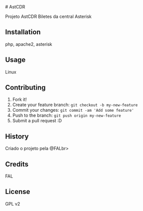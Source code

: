 <snippet>
  <content>
# AstCDR

Projeto AstCDR Biletes da central Asterisk

## Installation

php, apache2, asterisk

## Usage

Linux

## Contributing

1. Fork it!
2. Create your feature branch: `git checkout -b my-new-feature`
3. Commit your changes: `git commit -am 'Add some feature'`
4. Push to the branch: `git push origin my-new-feature`
5. Submit a pull request :D

## History

Criado o projeto pela  @FALbr>


## Credits

FAL <br>


## License


</content>
  <tabTrigger>GPL v2</tabTrigger>
</snippet>
